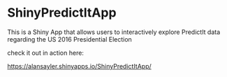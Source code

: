 # ShinyPredictItApp
This is a Shiny App that allows users to interactively explore PredictIt data regarding the US 2016 Presidential Election

check it out in action here:

https://alansayler.shinyapps.io/ShinyPredictItApp/
